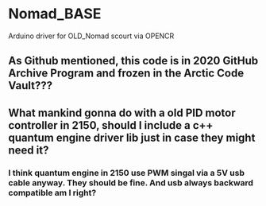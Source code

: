 # Nomad_BASE
Arduino driver for OLD_Nomad scourt via OPENCR

## As Github mentioned, this code is in 2020 GitHub Archive Program and frozen in the Arctic Code Vault???

## What mankind gonna do with a old PID motor controller in 2150, should I include a c++ quantum engine driver lib just in case they might need it?

### I think quantum engine in 2150 use PWM singal via a 5V usb cable anyway. They should be fine. And usb always backward compatible am I right?
